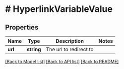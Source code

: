 # # HyperlinkVariableValue

## Properties

Name | Type | Description | Notes
------------ | ------------- | ------------- | -------------
**url** | **string** | The url to redirect to |

[[Back to Model list]](../../README.md#models) [[Back to API list]](../../README.md#endpoints) [[Back to README]](../../README.md)
